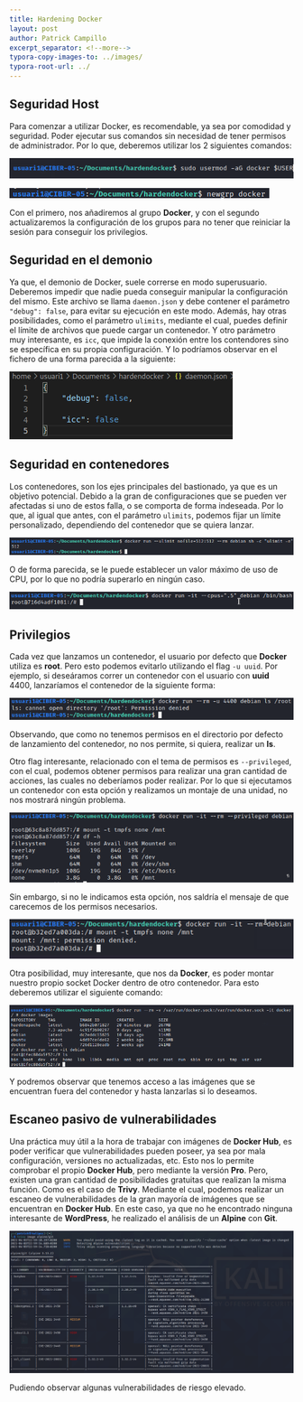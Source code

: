 ```yaml
---
title: Hardening Docker
layout: post
author: Patrick Campillo
excerpt_separator: <!--more-->
typora-copy-images-to: ../images/
typora-root-url: ../
---
```


## Seguridad Host

Para comenzar a utilizar Docker, es recomendable, ya sea por comodidad y seguridad. Poder ejecutar sus comandos sin necesidad de tener permisos de administrador. Por lo que, deberemos utilizar los 2 siguientes comandos: 

![](../images/hardendocker/1.png)



![](/images/hardendocker//2.png)

Con el primero, nos añadiremos al grupo **Docker**, y con el segundo actualizaremos la configuración de los grupos para no tener que reiniciar la sesión para conseguir los privilegios.







## Seguridad en el demonio

Ya que, el demonio de Docker, suele correrse en modo superusuario. Deberemos impedir que nadie pueda conseguir manipular la configuración del mismo. Este archivo se llama `daemon.json` y debe contener el parámetro `"debug": false`,  para evitar su ejecución en este modo. Además, hay otras posibilidades, como el parámetro `ulimits`, mediante el  cual, puedes definir el límite de archivos que puede cargar un contenedor. Y otro parámetro muy interesante, es `icc`, que impide la conexión entre los contendores sino se específica en su propia configuración. Y lo podríamos observar en el fichero de una forma parecida a la siguiente:

![](/images/hardendocker/3.png)







## Seguridad en contenedores

Los contenedores, son los ejes principales del bastionado, ya que es un objetivo potencial. Debido a la gran de configuraciones que se pueden ver afectadas si uno de estos falla, o se comporta de forma indeseada. Por lo que, al igual que antes, con el parámetro `ulimits`, podemos fijar un límite personalizado, dependiendo del contenedor que se quiera lanzar.

![](/images/hardendocker/4.png)



O de forma parecida, se le puede establecer un valor máximo de uso de CPU, por lo que no podría superarlo en ningún caso.

![](/images/hardendocker/5.png) 







## Privilegios

Cada vez que lanzamos un contenedor, el usuario por defecto que **Docker** utiliza es **root**. Pero esto podemos evitarlo utilizando el flag `-u uuid`. Por ejemplo, si deseáramos correr un contenedor con el usuario con **uuid** 4400, lanzaríamos el contenedor de la siguiente forma:

![](/images/hardendocker/6.png)

Observando, que como no tenemos permisos en el directorio por defecto de lanzamiento del contenedor, no nos permite, si quiera, realizar un **ls**.



Otro flag interesante, relacionado con el tema de permisos es `--privileged`,  con el cual, podemos obtener permisos para realizar una gran cantidad de acciones, las cuales no deberíamos poder realizar. Por lo que si ejecutamos un contenedor con esta opción y realizamos un montaje de una unidad, no nos mostrará ningún problema. 

![](/images/hardendocker/7.png)



Sin embargo, si no le indicamos esta opción, nos saldría el mensaje de que carecemos de los permisos necesarios.

![](/images/hardendocker/7-1.png)





Otra posibilidad, muy interesante, que nos da **Docker**, es poder montar nuestro propio socket Docker dentro de otro contenedor. Para esto deberemos utilizar el siguiente comando:

![](/images/hardendocker/8.png)



Y podremos observar que tenemos acceso a las imágenes que se encuentran fuera del contenedor y hasta lanzarlas si lo deseamos.







## Escaneo pasivo de vulnerabilidades

Una práctica muy útil a la hora de trabajar con imágenes de **Docker Hub**, es poder verificar que vulnerabilidades pueden poseer, ya sea por mala configuración, versiones no actualizadas, etc. Esto nos lo permite comprobar el propio **Docker Hub**, pero mediante la versión **Pro**. Pero, existen una gran cantidad de posibilidades gratuitas que realizan la misma función. Como es el caso de **Trivy**. Mediante el cual, podemos realizar un escaneo de vulnerabilidades de la gran mayoría de imágenes que se encuentran en **Docker Hub**. En este caso, ya que no he encontrado ninguna interesante de **WordPress**, he realizado el análisis de un **Alpine** con **Git**.

![](/images/hardendocker/9.png)



Pudiendo observar algunas vulnerabilidades de riesgo elevado.
